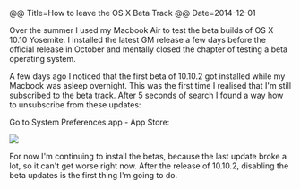 @@ Title=How to leave the OS X Beta Track
@@ Date=2014-12-01

Over the summer I used my Macbook Air to test the beta builds of OS X 10.10 Yosemite. I installed the latest GM release a few days before the official release in October and mentally closed the chapter of testing a beta operating system. 

A few days ago I noticed that the first beta of 10.10.2 got installed while my Macbook was asleep overnight. This was the first time I realised that I'm still subscribed to the beta track. After 5 seconds of search I found a way how to unsubscribe from these updates:

Go to System Preferences.app - App Store:

![](/images/2014-12-01-Leave-OS-X-Beta-Track.png)

For now I'm continuing to install the betas, because the last update broke a lot, so it can't get worse right now. After the release of 10.10.2, disabling the beta updates is the first thing I'm going to do.
